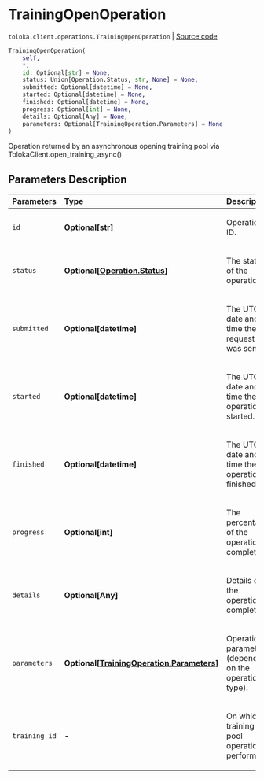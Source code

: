 # TrainingOpenOperation
`toloka.client.operations.TrainingOpenOperation` | [Source code](https://github.com/Toloka/toloka-kit/blob/v0.1.26/src/client/operations.py#L238)

```python
TrainingOpenOperation(
    self,
    *,
    id: Optional[str] = None,
    status: Union[Operation.Status, str, None] = None,
    submitted: Optional[datetime] = None,
    started: Optional[datetime] = None,
    finished: Optional[datetime] = None,
    progress: Optional[int] = None,
    details: Optional[Any] = None,
    parameters: Optional[TrainingOperation.Parameters] = None
)
```

Operation returned by an asynchronous opening training pool via TolokaClient.open_training_async()

## Parameters Description

| Parameters | Type | Description |
| :----------| :----| :-----------|
`id`|**Optional\[str\]**|<p>Operation ID.</p>
`status`|**Optional\[[Operation.Status](toloka.client.operations.Operation.Status.md)\]**|<p>The status of the operation.</p>
`submitted`|**Optional\[datetime\]**|<p>The UTC date and time the request was sent.</p>
`started`|**Optional\[datetime\]**|<p>The UTC date and time the operation started.</p>
`finished`|**Optional\[datetime\]**|<p>The UTC date and time the operation finished.</p>
`progress`|**Optional\[int\]**|<p>The percentage of the operation completed.</p>
`details`|**Optional\[Any\]**|<p>Details of the operation completion.</p>
`parameters`|**Optional\[[TrainingOperation.Parameters](toloka.client.operations.TrainingOperation.Parameters.md)\]**|<p>Operation parameters (depending on the operation type).</p>
`training_id`|**-**|<p>On which training pool operation is performed.</p>
